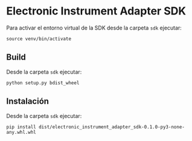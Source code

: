 # Electronic Instrument Adapter SDK

Para activar el entorno virtual de la SDK desde la carpeta `sdk` ejecutar:
```
source venv/bin/activate
```


## Build

Desde la carpeta `sdk` ejecutar:
```
python setup.py bdist_wheel
```

## Instalación
Desde la carpeta `sdk` ejecutar:
```
pip install dist/electronic_instrument_adapter_sdk-0.1.0-py3-none-any.whl.whl
```